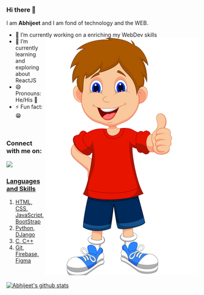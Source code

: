 ### Hi there 👋
I am __Abhijeet__ and I am fond of technology and the WEB.

- 🔭 I’m currently working on a enriching my WebDev skills            <img src="cartoon-removebg-preview.png" align="right" />
- 🌱 I’m currently learning and exploring about ReactJS
- 😄 Pronouns: He/His :boy:
- ⚡ Fun fact: :grin:
<!-- - 🤔 I’m looking for help with  -->

<br>

### Connect with me on: <br> <a href="http://linkedin.com/in/abhijeet-dhanwate" > 
  <img src="https://raw.githubusercontent.com/coderAbhii/coderAbhii/master/linkedin.jpeg" height= 30px />   

<br>

### Languages and Skills
  1. HTML, CSS, JavaScript, BootStrap
  2. Python, DJango
  3. C, C++
  4. Git, Firebase, Figma

<br><br>
[![Abhijeet's github stats](https://github-readme-stats.vercel.app/api?username=amdhanwate)](https://github.com/coderAbhii/github-readme-stats)
